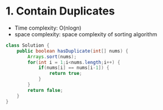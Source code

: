 # 1. Contain Duplicates

- Time complexity: O(nlogn)
- space complexity: space complexity of sorting algorithm

```java
class Solution {
    public boolean hasDuplicate(int[] nums) {
        Arrays.sort(nums); 
        for(int i = 1;i<nums.length;i++) {
            if(nums[i] == nums[i-1]) {
                return true;
            }
        }
        return false;
    }
}

```
